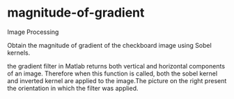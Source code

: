 # magnitude-of-gradient
Image Processing

Obtain the magnitude of gradient of the checkboard image using Sobel kernels.

the gradient filter in Matlab returns both vertical and horizontal components of an image.
Therefore when this function is called, both the sobel kernel and inverted kernel are applied 
to the image.The picture on the right present the orientation in which the filter was applied.
